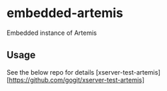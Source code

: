 # embedded-artemis
Embedded instance of Artemis

## Usage

See the below repo for details
[xserver-test-artemis][https://github.com/gogit/xserver-test-artemis]